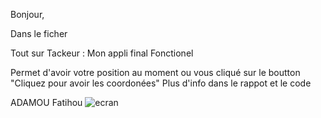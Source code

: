 Bonjour,

Dans le ficher 

Tout sur Tackeur : Mon appli final Fonctionel 

Permet d'avoir votre position au moment ou vous cliqué sur le boutton "Cliquez pour avoir les coordonées"
Plus d'info dans le rappot et le code 

ADAMOU Fatihou
![ecran](https://cdn.discordapp.com/attachments/816311961158418452/1152958309641498634/Screenshot_2023-09-17-15-24-22-04_1cfaad2d418e29194f4612469d0db703.jpg)



